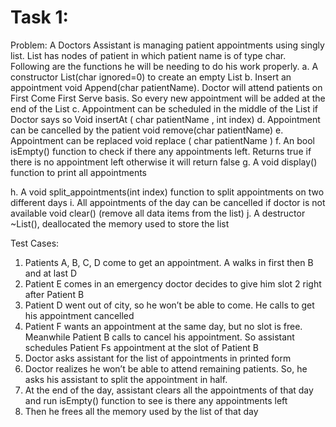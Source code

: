 # Task 1:
Problem:
A Doctors Assistant is managing patient appointments using singly list. List has nodes of patient
in which patient name is of type char. Following are the functions he will be needing to do his
work properly.
a. A constructor List(char ignored=0) to create an empty List
b. Insert an appointment void Append(char patientName). Doctor will attend patients on
First Come First Serve basis. So every new appointment will be added at the end of the
List
c. Appointment can be scheduled in the middle of the List if Doctor says so Void insertAt (
char patientName , int index)
d. Appointment can be cancelled by the patient void remove(char patientName)
e. Appointment can be replaced void replace ( char patientName )
f. An bool isEmpty() function to check if there any appointments left. Returns true if there
is no appointment left otherwise it will return false
g. A void display() function to print all appointments

h. A void split_appointments(int index) function to split appointments on two different
days
i. All appointments of the day can be cancelled if doctor is not available void clear()
(remove all data items from the list)
j. A destructor ~List(), deallocated the memory used to store the list

Test Cases:
1. Patients A, B, C, D come to get an appointment. A walks in first then B and at last D
2. Patient E comes in an emergency doctor decides to give him slot 2 right after Patient B
3. Patient D went out of city, so he won’t be able to come. He calls to get his appointment
cancelled
4. Patient F wants an appointment at the same day, but no slot is free. Meanwhile Patient B
calls to cancel his appointment. So assistant schedules Patient Fs appointment at the slot
of Patient B
5. Doctor asks assistant for the list of appointments in printed form
6. Doctor realizes he won’t be able to attend remaining patients. So, he asks his assistant to
split the appointment in half.
7. At the end of the day, assistant clears all the appointments of that day and run isEmpty()
function to see is there any appointments left
8. Then he frees all the memory used by the list of that day